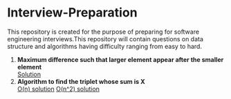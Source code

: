 # Interview-Preparation
This repository is created for the purpose of preparing for software engineering interviews.This repository will contain questions on data structure and algorithms having difficulty ranging from easy to hard.

1. **Maximum difference such that larger element appear after the smaller element**</br>
[Solution](https://github.com/shanudjn/Interview-Preparation/blob/master/max_diff_bet_2_elements2.py)
2. **Algorithm to find the triplet whose sum is X**  
[O(n) solution](https://github.com/shanudjn/Interview-Preparation/blob/master/find_triplet_sum1.py)
[O(n^2) solution](https://github.com/shanudjn/Interview-Preparation/blob/master/find_triplet_sum2.py)
